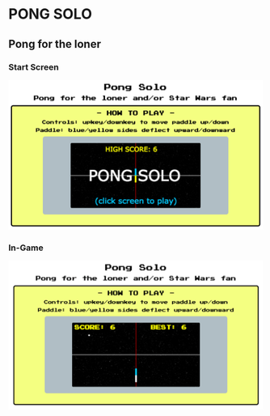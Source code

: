 # PONG SOLO
## Pong for the loner

### Start Screen
![Alt text](pong-solo-start-screen.png)

### In-Game
![Alt text](pong-solo-during.png)
